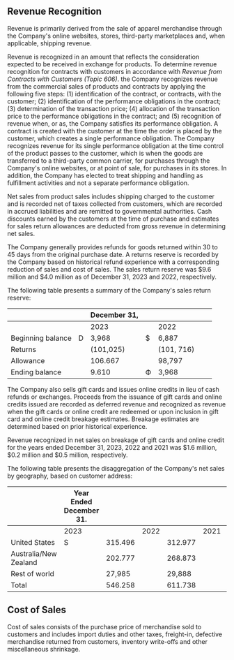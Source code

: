 ## **Revenue Recognition**

Revenue is primarily derived from the sale of apparel merchandise through the Company's online websites, stores, third-party marketplaces and, when applicable, shipping revenue.

Revenue is recognized in an amount that reflects the consideration expected to be received in exchange for products. To determine revenue recognition for contracts with customers in accordance with *Revenue from Contracts with Customers (Topic 606)*. the Company recognizes revenue from the commercial sales of products and contracts by applying the following five steps: (1) identification of the contract, or contracts, with the customer; (2) identification of the performance obligations in the contract; (3) determination of the transaction price; (4) allocation of the transaction price to the performance obligations in the contract; and (5) recognition of revenue when, or as, the Company satisfies its performance obligation. A contract is created with the customer at the time the order is placed by the customer, which creates a single performance obligation. The Company recognizes revenue for its single performance obligation at the time control of the product passes to the customer, which is when the goods are transferred to a third-party common carrier, for purchases through the Company's online websites, or at point of sale, for purchases in its stores. In addition, the Company has elected to treat shipping and handling as fulfillment activities and not a separate performance obligation.

Net sales from product sales includes shipping charged to the customer and is recorded net of taxes collected from customers, which are recorded in accrued liabilities and are remitted to governmental authorities. Cash discounts earned by the customers at the time of purchase and estimates for sales return allowances are deducted from gross revenue in determining net sales.

The Company generally provides refunds for goods returned within 30 to 45 days from the original purchase date. A returns reserve is recorded by the Company based on historical refund experience with a corresponding reduction of sales and cost of sales. The sales return reserve was \$9.6 million and \$4.0 million as of December 31, 2023 and 2022, respectively.

The following table presents a summary of the Company's sales return reserve:

|                   |   | December 31, |    |            |  |  |
|-------------------|---|--------------|----|------------|--|--|
|                   |   | 2023         |    | 2022       |  |  |
| Beginning balance | D | 3,968        | \$ | 6,887      |  |  |
| Returns           |   | (101,025)    |    | (101, 716) |  |  |
| Allowance         |   | 106.667      |    | 98,797     |  |  |
| Ending balance    |   | 9.610        | Ф  | 3,968      |  |  |

The Company also sells gift cards and issues online credits in lieu of cash refunds or exchanges. Proceeds from the issuance of gift cards and online credits issued are recorded as deferred revenue and recognized as revenue when the gift cards or online credit are redeemed or upon inclusion in gift card and online credit breakage estimates. Breakage estimates are determined based on prior historical experience.

Revenue recognized in net sales on breakage of gift cards and online credit for the years ended December 31, 2023, 2022 and 2021 was \$1.6 million, \$0.2 million and \$0.5 million, respectively.

The following table presents the disaggregation of the Company's net sales by geography, based on customer address:

|                       | Year Ended December 31. |         |      |         |      |         |  |  |
|-----------------------|-------------------------|---------|------|---------|------|---------|--|--|
|                       | 2023                    |         | 2022 |         | 2021 |         |  |  |
| United States         | S                       | 315.496 |      | 312.977 |      | 270,028 |  |  |
| Australia/New Zealand |                         | 202.777 |      | 268.873 |      | 265,365 |  |  |
| Rest of world         |                         | 27,985  |      | 29,888  |      | 26,798  |  |  |
| Total                 |                         | 546.258 |      | 611.738 |      | 562.191 |  |  |

## Cost of Sales

Cost of sales consists of the purchase price of merchandise sold to customers and includes import duties and other taxes, freight-in, defective merchandise returned from customers, inventory write-offs and other miscellaneous shrinkage.